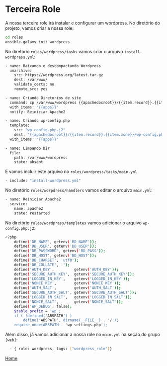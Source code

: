 # Terceira Role

A nossa terceira role irá instalar e configurar um wordpress.
No diretório do projeto, vamos criar a nossa role:

```bash
cd roles
ansible-galaxy init wordpress
```

No diretório `roles/wordpress/tasks` vamos criar o arquivo `install-wordpress.yml`:

```bash
- name: Baixando e descompactando Wordpress
  unarchive:
    src: https://wordpress.org/latest.tar.gz
    dest: /var/www/
    validate_certs: no
    remote_src: yes

- name: Criando Diretorios de site
  command: cp /var/www/wordpress {{apachedocroot}}/{{item.record}}.{{item.zone}} -rfv
  with_items: "{{apps}}"
  notify: Reiniciar Apache2

- name: Criando wp-config.php
  template:
    src: "wp-config.php.j2"
    dest: "{{apachedocroot}}/{{item.record}}.{{item.zone}}/wp-config.php"
  with_items: "{{apps}}"

- name: Limpando Dir
  file:
    path: /var/www/wordpress
    state: absent
```

E vamos incluir este arquivo no `roles/wordpress/tasks/main.yml`

```bash
- include: "install-wordpress.yml"
```

No diretório `roles/worpdress/handlers` vamos editar o arquivo `main.yml`:

```bash
- name: Reiniciar Apache2
  service:
    name: apache2
    state: restarted 
```

No diretório `roles/wordpress/templates` vamos adicionar o arquivo `wp-config.php.j2`:

```bash
<?php
    define('DB_NAME', getenv('BD_NAME'));
    define('DB_USER', getenv('BD_USER'));
    define('DB_PASSWORD', getenv('BD_PASS'));
    define('DB_HOST', getenv('BD_HOST'));
    define('DB_CHARSET', 'utf8');
    define('DB_COLLATE', '');
    define('AUTH_KEY',         getenv('AUTH_KEY'));
    define('SECURE_AUTH_KEY',  getenv('SECURE_AUTH_KEY'));
    define('LOGGED_IN_KEY',    getenv('LOGGED_IN_KEY'));
    define('NONCE_KEY',        getenv('NONCE_KEY'));
    define('AUTH_SALT',        getenv('AUTH_SALT'));
    define('SECURE_AUTH_SALT', getenv('SECURE_AUTH_SALT'));
    define('LOGGED_IN_SALT',   getenv('LOGGED_IN_SALT'));
    define('NONCE_SALT',       getenv('NONCE_SALT'));
    define('WP_DEBUG', false);
    $table_prefix = 'wp_;
    if ( !defined('ABSPATH') )
        define('ABSPATH', dirname(__FILE__) . '/');
    require_once(ABSPATH . 'wp-settings.php');
```

Além disso, já vamos adicionar a nossa role no `main.yml` na seção do grupo `[web]`:

```bash
  - { role: wordpress, tags: ["wordpress_role"]}
```

[Home](/README.md)
